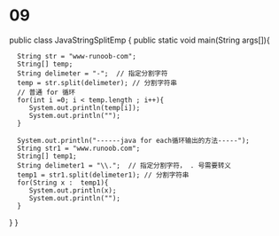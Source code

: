 # 09
public class JavaStringSplitEmp {
   public static void main(String args[]){
      
      String str = "www-runoob-com";
      String[] temp;
      String delimeter = "-";  // 指定分割字符
      temp = str.split(delimeter); // 分割字符串
      // 普通 for 循环
      for(int i =0; i < temp.length ; i++){
         System.out.println(temp[i]);
         System.out.println("");
      }
 
      System.out.println("------java for each循环输出的方法-----");
      String str1 = "www.runoob.com";
      String[] temp1;
      String delimeter1 = "\\.";  // 指定分割字符， . 号需要转义
      temp1 = str1.split(delimeter1); // 分割字符串
      for(String x :  temp1){
         System.out.println(x);
         System.out.println("");
      }
   }
}
